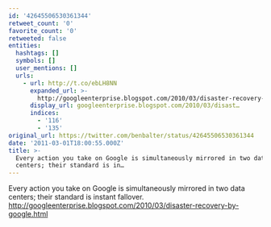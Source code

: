 ```yaml
---
id: '42645506530361344'
retweet_count: '0'
favorite_count: '0'
retweeted: false
entities:
  hashtags: []
  symbols: []
  user_mentions: []
  urls:
    - url: http://t.co/ebLH8NN
      expanded_url: >-
        http://googleenterprise.blogspot.com/2010/03/disaster-recovery-by-google.html
      display_url: googleenterprise.blogspot.com/2010/03/disast…
      indices:
        - '116'
        - '135'
original_url: https://twitter.com/benbalter/status/42645506530361344
date: '2011-03-01T18:00:55.000Z'
title: >-
  Every action you take on Google is simultaneously mirrored in two data
  centers; their standard is in…
---
```


Every action you take on Google is simultaneously mirrored in two data centers; their standard is instant fallover. http://googleenterprise.blogspot.com/2010/03/disaster-recovery-by-google.html